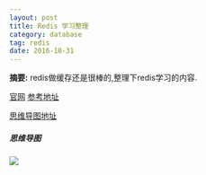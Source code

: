 ```yaml
---
layout: post
title: Redis 学习整理
category: database
tag: redis
date: 2016-10-31
---
```


**摘要:**
redis做缓存还是很棒的,整理下redis学习的内容.

[官网](http://www.redis.io/)
[参考地址](http://www.yiibai.com/redis/redis_quick_guide.html)


[思维导图地址](https://www.processon.com/mindmap/589aeb73e4b0a17827e956de) 

##### 思维导图
 
![](/images/redis.png)

